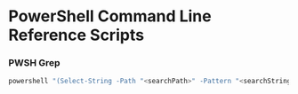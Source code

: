 # PowerShell Command Line Reference Scripts  

### PWSH Grep
```powershell
powershell "(Select-String -Path "<searchPath>" -Pattern "<searchString>)"
```
